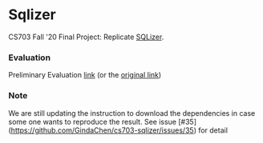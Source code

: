 # Sqlizer

CS703 Fall '20 Final Project: Replicate [SQLizer](https://www.cs.utexas.edu/users/isil/sqlizer.pdf).

### Evaluation 

Preliminary Evaluation [link](https://tinyurl.com/y2sbba3n) (or the [original link](https://docs.google.com/spreadsheets/d/1qR-x9gpQWKxeC3Mp7tm0oTRu1Lq7GzuMayQ2bS-yv6E/edit#gid=0))

### Note

We are still updating the instruction to download the dependencies in case some one wants to reproduce the result. See issue [#35] (https://github.com/GindaChen/cs703-sqlizer/issues/35) for detail
